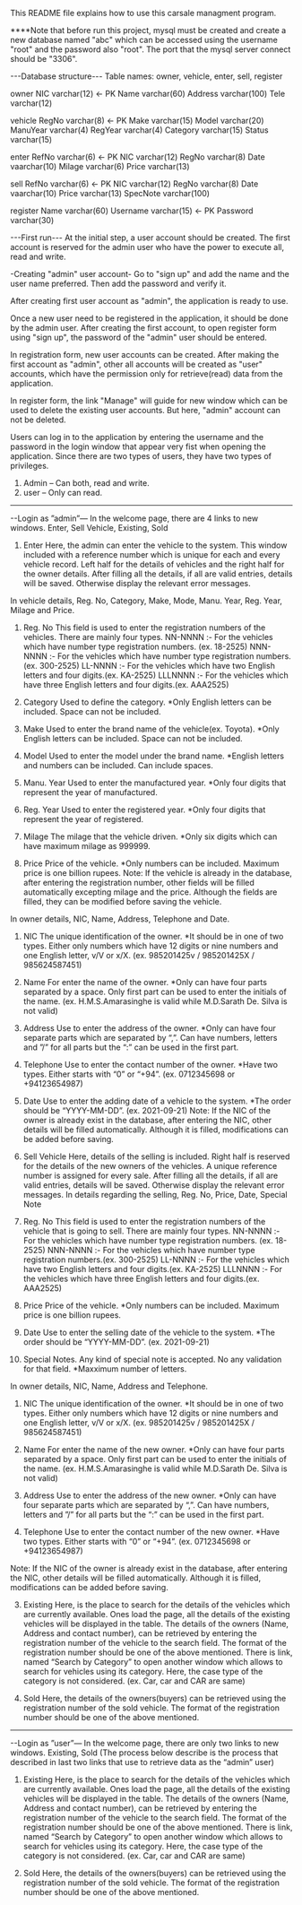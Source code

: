 This README file explains how to use this carsale managment program.

 ****Note that before run this project, mysql must be created and create a new database named "abc" which can be accessed using the username "root" and the 
password also "root". The port that the mysql server connect should be "3306". 


---Database structure---
Table names: owner, vehicle, enter, sell, register

owner
NIC varchar(12)  <- PK
Name varchar(60)
Address varchar(100)
Tele varchar(12)

vehicle
RegNo varchar(8)  <- PK
Make varchar(15)
Model varchar(20)
ManuYear varchar(4)
RegYear varchar(4)
Category varchar(15)
Status varchar(15)

enter
RefNo varchar(6)  <- PK
NIC varchar(12)
RegNo varchar(8)
Date vaarchar(10)
Milage varchar(6)
Price varchar(13)

sell
RefNo varchar(6)  <- PK
NIC varchar(12)
RegNo varchar(8)
Date vaarchar(10)
Price varchar(13)
SpecNote varchar(100)

register
Name varchar(60)
Username varchar(15)  <- PK
Password varchar(30)



---First run---
At the initial step, a user account should be created. The first account is reserved for the admin user who have the power to execute all, read and write.

-Creating "admin" user account-
Go to "sign up" and add the name and the user name preferred. Then add the password and verify it.

After creating first user account as "admin", the application is ready to use.

Once a new user need to be registered in the application, it should be done by the admin user. After creating the first account, to open register form using "sign up",
the password of the "admin" user should be entered.

In registration form, new user accounts can be created. After making the first account as "admin", other all accounts will be created as "user" accounts, 
which have the permission only for retrieve(read) data from the application.

In register form, the link "Manage" will guide for new window which can be used to delete the existing user accounts. But here, "admin" account can not be deleted.

Users can log in to the application by entering the username and the password in the login window that appear very fist when opening the application. 
Since there are two types of users, they have two types of privileges.
1. Admin – Can both, read and write.
2. user – Only can read.

-----------------------------------------------------------------------------------------------------------------------------------------------------------------------

--Login as ”admin”—
In the welcome page, there are 4 links to new windows.
Enter, Sell Vehicle, Existing, Sold




01. Enter
Here, the admin can enter the vehicle to the system. This window included with a reference number which is unique for each and every vehicle record. Left half for the 
details of vehicles and the right half for the owner details. After filling all the details, if all are valid entries, details will be saved. Otherwise display the 
relevant error messages.


In vehicle details,
Reg. No, Category, Make, Mode, Manu. Year, Reg. Year, Milage and Price.

1. Reg. No
This field is used to enter the registration numbers of the vehicles.
There are mainly four types.
NN-NNNN :- For the vehicles which have number type registration numbers. (ex. 18-2525)
NNN-NNNN :- For the vehicles which have  number type registration numbers.(ex. 300-2525)
LL-NNNN :- For the vehicles which have two English letters and four digits.(ex. KA-2525)
LLLNNNN :- For the vehicles which have three English letters and four digits.(ex. AAA2525)

2. Category
Used to define the category. *Only English letters can be included. Space can not be included.

3. Make
Used to enter the brand name of the vehicle(ex. Toyota). *Only English letters can be included. Space can not be included.

4. Model
Used to enter the model under the brand name. *English letters and numbers can be included. Can include spaces.

5. Manu. Year
Used to enter the manufactured year. *Only four digits that represent the year of manufactured.

6. Reg. Year
Used to enter the registered year. *Only four digits that represent the year of registered.

7. Milage
The milage that the vehicle driven. *Only six digits which can have maximum milage as 999999.

8. Price
Price of the vehicle. *Only numbers can be included. Maximum price is one billion rupees.
Note: If the vehicle is already in the database, after entering the registration number, other fields will be filled automatically excepting milage and the price. 
Although the fields are filled, they can be modified before saving the vehicle.


In owner details,
NIC, Name, Address, Telephone and Date.
1. NIC
The unique identification of the owner. *It should be in one of two types. Either only numbers which have 12 digits or nine numbers and one English letter, 
v/V or x/X. (ex. 985201425v / 985201425X / 985624587451) 

2. Name
For enter the name of the owner. *Only can have four parts separated by a space. Only first part can be used to enter the initials of the name.
(ex. H.M.S.Amarasinghe is valid while M.D.Sarath De. Silva is not valid)

3. Address
Use to enter the address of the owner. *Only can have four separate parts which are separated by “,”. Can have numbers, letters and ”/” for all parts but the “:” can 
be used in the first part.

4. Telephone
Use to enter the contact number of the owner. *Have two types. Either starts with “0” or “+94”. (ex. 0712345698 or +94123654987)

5. Date
Use to enter the adding date of a vehicle to the system. *The order should be “YYYY-MM-DD”. (ex. 2021-09-21)
Note: If the NIC of the owner is already exist in the database, after entering the NIC, other details will be filled automatically. Although it is filled, 
modifications can be added before saving. 




02. Sell Vehicle
Here, details of the selling is included. Right half is reserved for the details of the new owners of the vehicles. A unique reference number is assigned for every 
sale. After filling all the details, if all are valid entries, details will be saved. Otherwise display the relevant error messages. In details regarding the selling,
Reg. No, Price, Date, Special Note


1. Reg. No
This field is used to enter the registration numbers of the vehicle that is going to sell.
There are mainly four types.
NN-NNNN :- For the vehicles which have number type registration numbers. (ex. 18-2525)
NNN-NNNN :- For the vehicles which have  number type registration numbers.(ex. 300-2525)
LL-NNNN :- For the vehicles which have two English letters and four digits.(ex. KA-2525)
LLLNNNN :- For the vehicles which have three English letters and four digits.(ex. AAA2525)

2. Price
Price of the vehicle. *Only numbers can be included. Maximum price is one billion rupees.

3. Date
Use to enter the selling date of the vehicle to the system. *The order should be “YYYY-MM-DD”. (ex. 2021-09-21)

4. Special Notes.
Any kind of special note is accepted. No any validation for that field. *Maxximum number of letters.


In owner details,
NIC, Name, Address and Telephone.

1. NIC
The unique identification of the owner. *It should be in one of two types. Either only numbers which have 12 digits or nine numbers and one English letter, v/V or x/X. 
(ex. 985201425v / 985201425X / 985624587451) 

2. Name
For enter the name of the new owner. *Only can have four parts separated by a space. Only first part can be used to enter the initials of the name.
(ex. H.M.S.Amarasinghe is valid while M.D.Sarath De. Silva is not valid)

3. Address
Use to enter the address of the new owner. *Only can have four separate parts which are separated by “,”. Can have numbers, letters and ”/” for all parts but the “:” 
can be used in the first part.

4. Telephone
Use to enter the contact number of the new owner. *Have two types. Either starts with “0” or “+94”. (ex. 0712345698 or +94123654987)

Note: If the NIC of the owner is already exist in the database, after entering the NIC, other details will be filled automatically. Although it is filled, 
modifications can be added before saving. 




03. Existing
Here, is the place to search for the details of the vehicles which are currently available.
Ones load the page, all the details of the existing vehicles will be displayed in the table.
The details of the owners (Name, Address and contact number), can be retrieved by entering the registration number of the vehicle to the search field. The format of 
the registration number should be one of the above mentioned.
There is link, named “Search by Category” to open another window which allows to search for vehicles using its category. Here, the case type of the category is not 
considered. (ex. Car, car and CAR are same)




04. Sold
Here, the details of the owners(buyers) can be retrieved using the registration number of the sold vehicle. The format of the registration number should be one of the 
above mentioned.




-----------------------------------------------------------------------------------------------------------------------------------------------------------------------
--Login as ”user”—
In the welcome page, there are only two links to new windows.
Existing, Sold
(The process below describe is the process that described in last two links that use to retrieve data as the “admin” user)


1. Existing
Here, is the place to search for the details of the vehicles which are currently available.
Ones load the page, all the details of the existing vehicles will be displayed in the table.
The details of the owners (Name, Address and contact number), can be retrieved by entering the registration number of the vehicle to the search field. The format of 
the registration number should be one of the above mentioned.
There is link, named “Search by Category” to open another window which allows to search for vehicles using its category. Here, the case type of the category is not 
considered. (ex. Car, car and CAR are same)


2. Sold
Here, the details of the owners(buyers) can be retrieved using the registration number of the sold vehicle. The format of the registration number should be one of the 
above mentioned.

